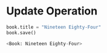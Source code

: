 # Update Operation
```python
book.title = "Nineteen Eighty-Four"
book.save()

<Book: Nineteen Eighty-Four>
